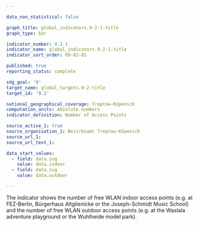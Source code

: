 ```yaml
---

data_non_statistical: false

graph_title: global_indicators.9-2-1-title
graph_type: bar

indicator_number: 9.2.1
indicator_name: global_indicators.9-2-1-title
indicator_sort_order: 09-02-01

published: true
reporting_status: complete

sdg_goal: '9'
target_name: global_targets.9-2-title
target_id: '9.2'

national_geographical_coverage: Treptow-Köpenick
computation_units: Absolute numbers
indicator_definition: Number of Access Points

source_active_1: true
source_organisation_1: Bezirksamt Treptow-Köpenick
source_url_1: 
source_url_text_1: 

data_start_values:
  - field: data.zug
    value: data.indoor
  - field: data.zug
    value: data.outdoor

---
```


The indicator shows the number of free WLAN indoor access points (e.g. at FEZ-Berlin, Bürgerhaus Altglienicke or the Joseph-Schmidt Music School) and the number of free WLAN outdoor access points (e.g. at the Waslala adventure playground or the Wuhlheide model park).
